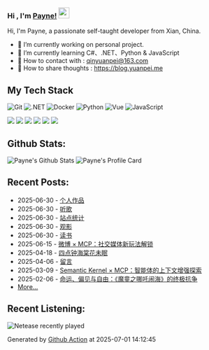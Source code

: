 ### Hi , I'm [Payne!](https://blog.yuanpei.me) <img src="https://media.giphy.com/media/hvRJCLFzcasrR4ia7z/giphy.gif" width="25px">

Hi, I'm Payne, a passionate self-taught developer from Xian, China. 

- 🔭 I’m currently working on personal project.
- 🌱 I’m currently learning  C#、.NET、Python & JavaScript
- 💬 How to contact with : qinyuanpei@163.com
- 👯 How to share thoughts : https://blog.yuanpei.me

## My Tech Stack
![Git](https://img.shields.io/badge/-Git-%23F05032?style=flat-square&logo=git&logoColor=%23ffffff)
![.NET](https://img.shields.io/badge/-.NET-0080C3?style=flat-square&logo=microsoft&logoColor=ffffff)
![Docker](https://img.shields.io/badge/-Docker-%231572B6?style=flat-square&logo=docker)
![Python](http://img.shields.io/badge/-Python-3C78A9?style=flat-square&logo=python&logoColor=ffffff)
![Vue](https://img.shields.io/badge/-Vue-%23E44D27?style=flat-square&logo=html5&logoColor=ffffff)
![JavaScript](https://img.shields.io/badge/-JavaScript-%23F7DF1C?style=flat-square&logo=javascript&logoColor=000000&labelColor=%23F7DF1C&color=%23FFCE5A)

[![](https://img.shields.io/badge/Editor-Visual%20Studio%20Code-007ACC?style=flat-square&logo=visual-studio-code&logoColor=ffffff)](https://code.visualstudio.com/)
[![](https://img.shields.io/badge/-Markdown-black?style=flat-square&logo=markdown&logoColor=ffffff)](https://www.markdownguide.org/)
[![](https://img.shields.io/badge/-GitHub%20Actions-2088FF?style=flat-square&logo=github-actions&logoColor=ffffff)](https://github.com/features/actions)
[![](https://img.shields.io/badge/-PostgreSQL-336791?style=flat-square&logo=postgresql&logoColor=ffffff)](https://www.postgresql.org/)
[![](https://img.shields.io/badge/-Elastic%20Stack-005571?style=flat-square&logo=elastic-stack&logoColor=ffffff)](https://www.elastic.co/)
[![](https://img.shields.io/badge/-Linux-Fcc624?style=flat-square&logo=linux&logoColor=ffffff)](https://www.linux.org/)

## Github Stats:
![Payne's Github Stats](https://github-readme-stats.vercel.app/api?username=qinyuanpei&show_icons=true&theme=dark)
![Payne's Profile Card](http://github-profile-summary-cards.vercel.app/api/cards/profile-details?username=qinyuanpei&theme=tokyonight)

## Recent Posts:
* 2025-06-30 - [个人作品](https://blog.yuanpei.me/works/)
* 2025-06-30 - [听歌](https://blog.yuanpei.me/musics/)
* 2025-06-30 - [站点统计](https://blog.yuanpei.me/statics/)
* 2025-06-30 - [观影](https://blog.yuanpei.me/movies/)
* 2025-06-30 - [读书](https://blog.yuanpei.me/books/)
* 2025-06-15 - [微博 × MCP：社交媒体新玩法解锁](https://blog.yuanpei.me/posts/mcp-server-weibo-beginners-journey/)
* 2025-04-18 - [四点钟海棠花未眠](https://blog.yuanpei.me/posts/four-o-clock-hibiscus-awake/)
* 2025-04-06 - [留言](https://blog.yuanpei.me/comments/)
* 2025-03-09 - [Semantic Kernel × MCP：智能体的上下文增强探索](https://blog.yuanpei.me/posts/semantic-kernel-mcp-agent-context-enhanced-exploration/)
* 2025-02-06 - [命运、偏见与自由：《魔童之哪吒闹海》的终极抗争](https://blog.yuanpei.me/posts/ne-zha-2/)
* [More...](https://blog.yuanpei.me/)

## Recent Listening:
![Netease recently played](https://listen.yuanpei.me/?id=47002864&title=最近在听&number=7&size=60&show_percent=1)

Generated by [Github Action](https://github.com/qinyuanpei/qinyuanpei/actions) at 2025-07-01 14:12:45
